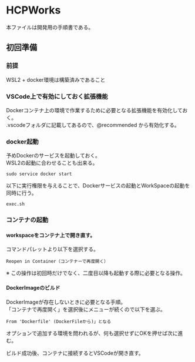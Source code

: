 # HCPWorks

本ファイルは開発用の手順書である。

## 初回準備

### 前提

WSL2 + docker環境は構築済みであること

### VSCode上で有効にしておく拡張機能

Dockerコンテナ上の環境で作業するために必要となる拡張機能を有効化しておく。  
.vscodeフォルダに記載してあるので、@recommended から有効化する。

### docker起動

予めDockerのサービスを起動しておく。  
WSL2の起動に合わせることも出来る。  

    sudo service docker start

以下に実行権限を与えることで、Dockerサービスの起動とWorkSpaceの起動を同時に行う。  

    exec.sh

### コンテナの起動

#### workspaceをコンテナ上で開き直す。

コマンドパレットより以下を選択する。  

    Reopen in Container（コンテナーで再度開く）

※ この操作は初回時だけでなく、二度目以降も起動する際に必要となる操作。  

#### DockerImageのビルド

DockerImageが存在しないときに必要となる手順。  
「コンテナで再度開く」を選択後にメニューが続くので以下を選ぶ。  

    From 'Dockerfile' (DockerFileから)」となる

オプションで追加する環境を問われるが、何も選択せずにOKを押せば次に進む。  

ビルド成功後、コンテナに接続するとVSCodeが開き直す。  
